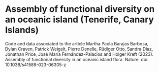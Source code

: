 # Assembly of functional diversity on an oceanic island (Tenerife, Canary Islands)
Code and data associated to the article Martha Paola Barajas Barbosa, Dylan Craven, Patrick Weigelt, Pierre Denelle, Rüdiger Otto, Sandra Díaz, Jonathan Price, José María Fernández-Palacios and Holger Kreft (2023). Assembly of functional diversity in an oceanic island flora. Nature. doi: 10.1038/s41586-023-06305-z

